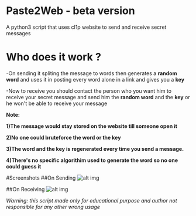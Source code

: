 # Paste2Web - beta version
A python3 script that uses cl1p website to send and receive secret messages 
# Who does it work ?
-On sending it spliting the message to words then generates a **random word** and uses it in posting every word alone in a link and gives you a **key**

-Now to receive you should contact the person who you want him to receive your secret message and send him the **random word** and the **key** or he won't be able to receive your message

**Note:**

**1)The message would stay stored on the website till someone open it**

**2)No one could bruteforce the word or the key**

**3)The word and the key is regenerated every time you send a message.**

**4)There's no specific algorithim used to generate the word so no one could guess it**

#Screenshots
##On Sending
![alt img](https://github.com/D4Vinci/Paste2Web/blob/master/Sending_Screenshot.JPG)

##On Receiving
![alt img](https://github.com/D4Vinci/Paste2Web/blob/master/Receiving_Screenshot.JPG)

*Warning: this script made only for educational purpose and author not responsible for any other wrong usage*
